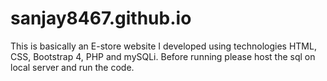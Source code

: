 # sanjay8467.github.io
This is basically an E-store website I developed using technologies HTML, CSS, Bootstrap 4, PHP and mySQLi. 
Before running please host the sql on local server and run the code.

